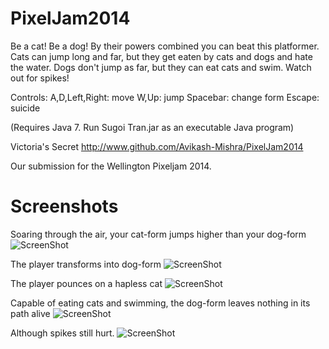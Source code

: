 PixelJam2014
============

Be a cat! Be a dog! By their powers combined you can beat this platformer.
Cats can jump long and far, but they get eaten by cats and dogs and hate the water.
Dogs don't jump as far, but they can eat cats and swim.
Watch out for spikes!

Controls:
A,D,Left,Right: move
W,Up: jump
Spacebar: change form
Escape: suicide

(Requires Java 7. Run Sugoi Tran.jar as an executable Java program)

Victoria's Secret
http://www.github.com/Avikash-Mishra/PixelJam2014

Our submission for the Wellington Pixeljam 2014.

Screenshots
===========

Soaring through the air, your cat-form jumps higher than your dog-form
![ScreenShot](http://i.imgur.com/nlDlFj4.png)

The player transforms into dog-form
![ScreenShot](http://i.imgur.com/Z3lqRBg.png)

The player pounces on a hapless cat
![ScreenShot](http://i.imgur.com/WNlTPjj.png%5C)

Capable of eating cats and swimming, the dog-form leaves nothing in its path alive
![ScreenShot](http://i.imgur.com/rnXZAJL.png)

Although spikes still hurt.
![ScreenShot](http://i.imgur.com/RVh0cNY.png)
